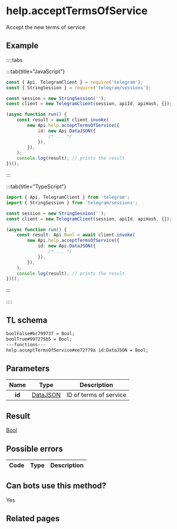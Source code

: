 # help.acceptTermsOfService

Accept the new terms of service

## Example

::::tabs

:::tab{title="JavaScript"}

```js
const { Api, TelegramClient } = require('telegram');
const { StringSession } = require('telegram/sessions');

const session = new StringSession('');
const client = new TelegramClient(session, apiId, apiHash, {});

(async function run() {
    const result = await client.invoke(
        new Api.help.acceptTermsOfService({
            id: new Api.DataJSON({
                /* ... */
            }),
        }),
    );
    console.log(result); // prints the result
})();
```

:::

:::tab{title="TypeScript"}

```ts
import { Api, TelegramClient } from 'telegram';
import { StringSession } from 'telegram/sessions';

const session = new StringSession('');
const client = new TelegramClient(session, apiId, apiHash, {});

(async function run() {
    const result: Api.Bool = await client.invoke(
        new Api.help.acceptTermsOfService({
            id: new Api.DataJSON({
                /* ... */
            }),
        }),
    );
    console.log(result); // prints the result
})();
```

:::

::::

## TL schema

```txt
boolFalse#bc799737 = Bool;
boolTrue#997275b5 = Bool;
---functions---
help.acceptTermsOfService#ee72f79a id:DataJSON = Bool;
```

## Parameters

|  Name  | Type                                                | Description            |
| :----: | --------------------------------------------------- | ---------------------- |
| **id** | [DataJSON](https://core.telegram.org/type/DataJSON) | ID of terms of service |

## Result

[Bool](https://core.telegram.org/type/Bool)

## Possible errors

| Code | Type | Description |
| :--: | ---- | ----------- |

## Can bots use this method?

Yes

## Related pages

